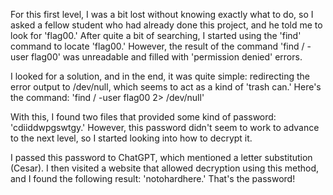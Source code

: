 For this first level, I was a bit lost without knowing exactly what to do, so I asked a fellow student who had already done this project, and he told me to look for 'flag00.' After quite a bit of searching, I started using the 'find' command to locate 'flag00.' 
However, the result of the command 'find / -user flag00' was unreadable and filled with 'permission denied' errors.

I looked for a solution, and in the end, it was quite simple: redirecting the error output to /dev/null, which seems to act as a kind of 'trash can.' Here's the command: 'find / -user flag00 2> /dev/null'

With this, I found two files that provided some kind of password: 'cdiiddwpgswtgy.' 
However, this password didn't seem to work to advance to the next level, so I started looking into how to decrypt it.

I passed this password to ChatGPT, which mentioned a letter substitution (Cesar). I then visited a website that allowed decryption using this method, and I found the following result: 'notohardhere.' That's the password!
